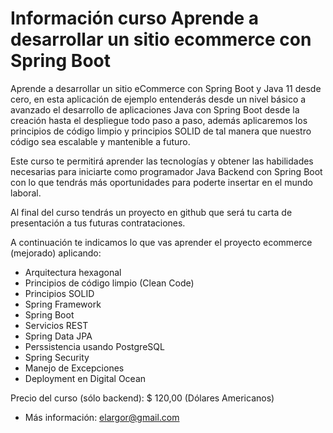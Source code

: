 # Información curso Aprende a desarrollar un sitio ecommerce con Spring Boot


Aprende a desarrollar un sitio eCommerce con Spring Boot y Java 11 desde cero, en esta aplicación de ejemplo entenderás desde un nivel básico a avanzado el desarrollo de aplicaciones Java con Spring Boot desde la creación hasta el despliegue todo paso a paso, además aplicaremos los principios de código limpio y principios SOLID de tal manera que nuestro código sea escalable y mantenible a futuro.

Este curso te permitirá aprender las tecnologías y obtener las habilidades necesarias para iniciarte como programador Java Backend con Spring Boot con lo que tendrás más oportunidades para poderte insertar en el mundo laboral.

Al final del curso tendrás un proyecto en github que será tu carta de presentación a tus futuras contrataciones.

A continuación te indicamos lo que vas aprender el proyecto ecommerce (mejorado) aplicando:
- Arquitectura hexagonal
- Principios de código limpio (Clean Code)
- Principios SOLID
- Spring Framework
- Spring Boot
- Servicios REST
- Spring Data JPA
- Perssistencia usando PostgreSQL
- Spring Security
- Manejo de Excepciones
- Deployment en Digital Ocean

Precio del curso (sólo backend): $ 120,00 (Dólares Americanos)
- Más información: elargor@gmail.com

